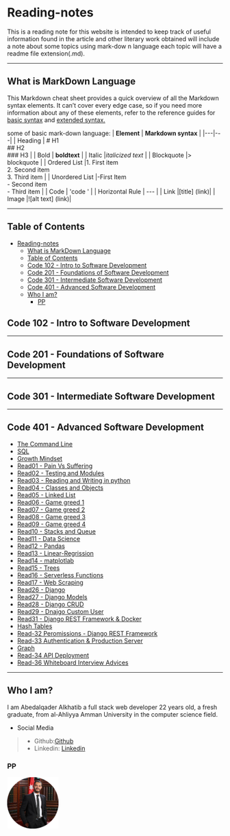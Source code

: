 # Reading-notes

This is a reading note for this website is intended to keep track of useful
information found in the article and other literary work obtained will include a note about some topics using mark-dow
n language
each topic will have a readme file extension(.md).

---

## What is MarkDown Language

This Markdown cheat sheet provides a quick overview of all the
Markdown syntax elements.
It can’t cover every edge case, so if you
need more information about any of these elements, refer to the
reference guides for [basic syntax](https://www.markdownguide.org/basic-syntax) and [extended syntax.](https://www.markdownguide.org/extended-syntax)

some of basic mark-down language:
|  **Element** | **Markdown syntax**   |
|---|---|
| Heading  | # H1 <br/> ## H2 <br/> ### H3   |
|  Bold |   **boldtext** |
|  Italic |*italicized text*   |
|  Blockquote |> blockquote    |
|  Ordered List |1. First item<br/>2. Second item<br/>3. Third item   |
|  Unordered List |-First Item <br/> - Second item <br/> - Third item  |
|  Code | 'code '    |
|  Horizontal Rule | --- |
|  Link |[title] (link)|
|  Image |![alt text] (link)|

---

## Table of Contents

- [Reading-notes](#reading-notes)
  - [What is MarkDown Language](#what-is-markdown-language)
  - [Table of Contents](#table-of-contents)
  - [Code 102 - Intro to Software Development](#code-102---intro-to-software-development)
  - [Code 201 - Foundations of Software Development](#code-201---foundations-of-software-development)
  - [Code 301 - Intermediate Software Development](#code-301---intermediate-software-development)
  - [Code 401 - Advanced Software Development](#code-401---advanced-software-development)
  - [Who I am?](#who-i-am)
    - [PP](#pp)

## Code 102 - Intro to Software Development

---

## Code 201 - Foundations of Software Development

---

## Code 301 - Intermediate Software Development

---

## Code 401 - Advanced Software Development

- [The Command Line](./commandLine/README.md)
- [SQL](./sql/README.md)
- [Growth Mindset](./Growth-Mindset/README.md)
- [Read01 - Pain Vs Suffering](./Read01/README.md)
- [Read02 - Testing and Modules](./Read02/README.md)
- [Read03 - Reading and Writing in python](./Read03/README.md)
- [Read04 - Classes and Objects](./Read04/README.md)
- [Read05 - Linked List](./Read05/README.md)
- [Read06 - Game greed 1](./Read06/README.md)
- [Read07 - Game greed 2](./Read07/README.md)
- [Read08 - Game greed 3](./Read08/README.md)
- [Read09 - Game greed 4](./Read09/README.md)
- [Read10 - Stacks and Queue](./Read10/README.md)
- [Read11 - Data Science](./Read11/README.md)
- [Read12 - Pandas](./Read12/README.md)
- [Read13 - Linear-Regrission](./Read13/README.md)
- [Read14 - matplotlab](./Read14/README.md)
- [Read15 - Trees](./Read15/README.md)
- [Read16 - Serverless Functions](./Read16/README.md)
- [Read17 - Web Scraping](./Read17/README.md)
- [Read26 - Django](./Read26/README.md)
- [Read27 - Django Models](./Read27/README.md)
- [Read28 - Django CRUD](./Read28/README.md)
- [Read29 - Dnajgo Custom User](./Read29/README.md)
- [Read31 - Django REST Framework & Docker](./Read31/README.md)
- [Hash Tables](./HashTable/README.md)
- [Read-32 Peromissions - Django REST Framework](./Read32/README.md)
- [Read-33 Authentication & Production Server](./Read33/README.md)
- [Graph](./Graph/README.md)
- [Read-34 API Deployment](./Read34/README.md)
- [Read-36 Whiteboard Interview Advices](./Read36/README.md)

---

## Who I am?

I am Abedalqader Alkhatib a full stack web developer 22 years old, a fresh graduate, from al-Ahliyya Amman University in the computer science field.

- Social Media

> - Github:[Github](https://github.com/alkhatib99)
> - Linkedin: [Linkedin](https://www.linkedin.com/in/abdulqader-alkhatib-850453216/)
>
### PP

<img src="./assets/pp.png" style="width:120px;"/>

